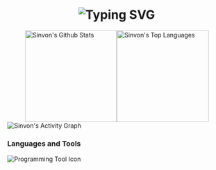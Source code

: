 <!-- 居中字体标题 -->
<!-- <a href="https://git.io/typing-svg"><img src="https://readme-typing-svg.herokuapp.com?font=&pause=1000&color=313335&center=true&vCenter=true&random=true&width=435&lines=A+love+for+open+source" alt="Typing SVG" style="align:center"/></a> -->

<h1 align="center">
<img src="https://readme-typing-svg.herokuapp.com?font=Fira+Code&pause=1000&color=313335&center=true&vCenter=true&repeat=false&random=true&width=435&lines=A+love+for+open+source+" alt="Typing SVG" />
</h1>

<!-- Top Languages -->
<!-- Top Languages -->
<div style="display: flex; justify-content: center;">
    <img alt="Sinvon's Github Stats" src="https://github-readme-stats.vercel.app/api?username=isinvon&show_icons=true&count_private=true&theme=react&hide_border=true&bg_color=313335&title_color=ffffff&icon_color=F8D866" height="211.5px" style=""/>
    <img alt="Sinvon's Top Languages" src="https://denvercoder1-github-readme-stats.vercel.app/api/top-langs/?username=isinvon&langs_count=8&layout=compact&theme=react&hide_border=true&bg_color=313335&title_color=ffffff&icon_color=F8D866&hide=Jupyter%20Notebook,Roff" height="211.5px"/>
</div>
<!-- Profile Views -->
<!-- <img src="http://github-profile-summary-cards.vercel.app/api/cards/profile-details?username=isinvon&theme=vue" style="height:100%;"> -->

<!-- Activity Graph -->
<img alt="Sinvon's Activity Graph" src="https://github-readme-activity-graph.vercel.app/graph/?username=isinvon&bg_color=313335&color=ffffff&line=019a61&point=FFFFFF&hide_border=true" />

### Languages and Tools

<p>
    <img
        alt="Programming Tool Icon"
        src="https://skillicons.dev/icons?i=git,github,html,css,jquery,less,tailwindcss,regex,js,npm,pnpm,vue,vite,vitest,electron,java,spring,maven,gradle,python,flask,qt,selenium,docker,git,jenkins,mysql,sqlite,mongodb,redis,rabbitmq,cloudflare,powershell,ubuntu,bash,linux,webstorm,vscode,idea,pycharm,vim,neovim,sublime,md,postman"
    />
</p>
<!-- other -->
<!-- <img src="https://github-profile-trophy.vercel.app/?username=isinvon&theme=gruvbox&column=7&margin-w=15&margin-h=15"> -->
